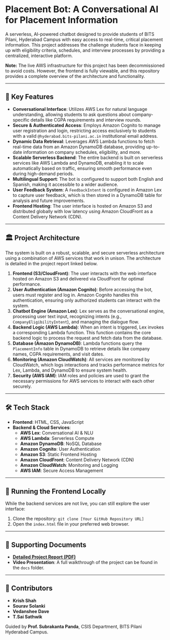 # Placement Bot: A Conversational AI for Placement Information

A serverless, AI-powered chatbot designed to provide students of BITS Pilani, Hyderabad Campus with easy access to real-time, critical placement information. This project addresses the challenge students face in keeping up with eligibility criteria, schedules, and interview processes by providing a centralized, interactive platform.

**Note:** The live AWS infrastructure for this project has been decommissioned to avoid costs. However, the frontend is fully viewable, and this repository provides a complete overview of the architecture and functionality.

---

## 🌟 Key Features

* **Conversational Interface**: Utilizes AWS Lex for natural language understanding, allowing students to ask questions about company-specific details like CGPA requirements and interview rounds.
* **Secure & Authenticated Access**: Employs Amazon Cognito to manage user registration and login, restricting access exclusively to students with a valid `@hyderabad.bits-pilani.ac.in` institutional email address.
* **Dynamic Data Retrieval**: Leverages AWS Lambda functions to fetch real-time data from an Amazon DynamoDB database, providing up-to-date information on company schedules, eligibility, and more.
* **Scalable Serverless Backend**: The entire backend is built on serverless services like AWS Lambda and DynamoDB, enabling it to scale automatically based on traffic, ensuring smooth performance even during high-demand periods.
* **Multilingual Support**: The bot is configured to support both English and Spanish, making it accessible to a wider audience.
* **User Feedback System**: A `FeedbackIntent` is configured in Amazon Lex to capture user feedback, which is then stored in a DynamoDB table for analysis and future improvements.
* **Frontend Hosting**: The user interface is hosted on Amazon S3 and distributed globally with low latency using Amazon CloudFront as a Content Delivery Network (CDN).

---

## 🏛️ Project Architecture

The system is built on a robust, scalable, and secure serverless architecture using a combination of AWS services that work in unison. The architecture is detailed in the project report linked below.

1.  **Frontend (S3/CloudFront)**: The user interacts with the web interface hosted on Amazon S3 and delivered via CloudFront for optimal performance.
2.  **User Authentication (Amazon Cognito)**: Before accessing the bot, users must register and log in. Amazon Cognito handles this authentication, ensuring only authorized students can interact with the system.
3.  **Chatbot Engine (Amazon Lex)**: Lex serves as the conversational engine, processing user text input, recognizing intents (e.g., `CompanyEligibilityIntent`), and managing the dialogue flow.
4.  **Backend Logic (AWS Lambda)**: When an intent is triggered, Lex invokes a corresponding Lambda function. This function contains the core backend logic to process the request and fetch data from the database.
5.  **Database (Amazon DynamoDB)**: Lambda functions query the `PlacementInfo` table in DynamoDB to retrieve details like company names, CGPA requirements, and visit dates.
6.  **Monitoring (Amazon CloudWatch)**: All services are monitored by CloudWatch, which logs interactions and tracks performance metrics for Lex, Lambda, and DynamoDB to ensure system health.
7.  **Security (AWS IAM)**: IAM roles and policies are used to grant the necessary permissions for AWS services to interact with each other securely.

---

## 🛠️ Tech Stack

* **Frontend**: HTML, CSS, JavaScript
* **Backend & Cloud Services**:
    * **AWS Lex**: Conversational AI & NLU
    * **AWS Lambda**: Serverless Compute
    * **Amazon DynamoDB**: NoSQL Database
    * **Amazon Cognito**: User Authentication
    * **Amazon S3**: Static Frontend Hosting
    * **Amazon CloudFront**: Content Delivery Network (CDN)
    * **Amazon CloudWatch**: Monitoring and Logging
    * **AWS IAM**: Secure Access Management

---

## 🚀 Running the Frontend Locally

While the backend services are not live, you can still explore the user interface:
1.  Clone the repository: `git clone [Your GitHub Repository URL]`
2.  Open the `index.html` file in your preferred web browser.

---

## 🎥 Supporting Documents

* [**Detailed Project Report (PDF)**](docs/Placement_Guidance_Chatbot.pdf)
* **Video Presentation**: A full walkthrough of the project can be found in the `docs` folder.

---

## 🤝 Contributors

* **Krish Shah**
* **Sourav Solanki**
* **Vedanshee Dave**
* **T.Sai Sathwik**

Guided by **Prof. Subrakanta Panda**, CSIS Department, BITS Pilani Hyderabad Campus.
